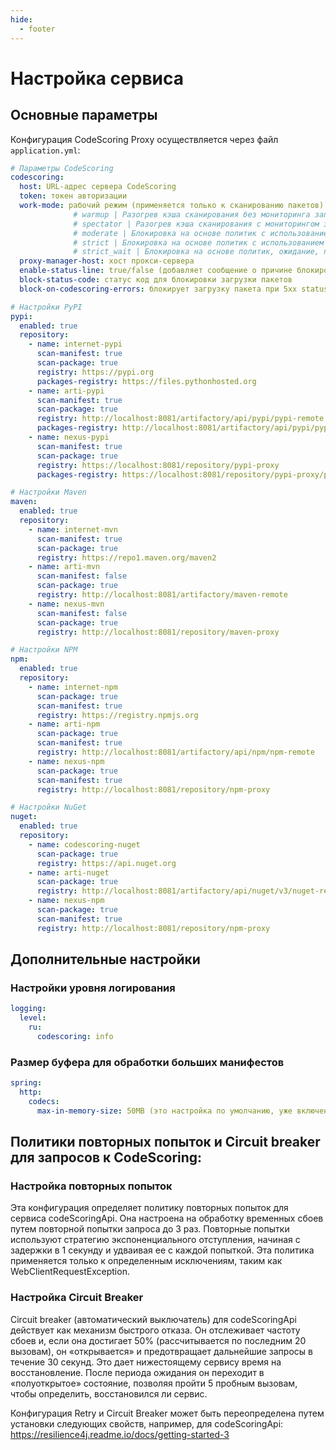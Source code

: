 ```yaml
---
hide:
  - footer
---
```


# Настройка сервиса

## Основные параметры

Конфигурация CodeScoring Proxy осуществляется через файл `application.yml`:

```yaml
# Параметры CodeScoring
codescoring:
  host: URL-адрес сервера CodeScoring
  token: токен авторизации
  work-mode: рабочий режим (применяется только к сканированию пакетов)
              # warmup | Разогрев кэша сканирования без мониторинга запросов, без блокировки
              # spectator | Разогрев кэша сканирования с мониторингом запросов, без блокировки
              # moderate | Блокировка на основе политик с использованием результатов кэша, загрузка непроверенных компонентов разрешена
              # strict | Блокировка на основе политик с использованием результатов кэша, загрузка непроверенных компонентов заблокирована
              # strict_wait | Блокировка на основе политик, ожидание, пока компонент не будет отсканирован
  proxy-manager-host: хост прокси-сервера
  enable-status-line: true/false (добавляет сообщение о причине блокировки в строку состояния)
  block-status-code: статус код для блокировки загрузки пакетов
  block-on-codescoring-errors: блокирует загрузку пакета при 5xx status, ошибках сканирования (scan_failed) или ошибки registry_not_configured

# Настройки PyPI
pypi:
  enabled: true
  repository:
    - name: internet-pypi
      scan-manifest: true
      scan-package: true
      registry: https://pypi.org
      packages-registry: https://files.pythonhosted.org
    - name: arti-pypi
      scan-manifest: true
      scan-package: true
      registry: http://localhost:8081/artifactory/api/pypi/pypi-remote
      packages-registry: http://localhost:8081/artifactory/api/pypi/pypi-remote/packages
    - name: nexus-pypi
      scan-manifest: true
      scan-package: true
      registry: https://localhost:8081/repository/pypi-proxy
      packages-registry: https://localhost:8081/repository/pypi-proxy/packages

# Настройки Maven
maven:
  enabled: true
  repository:
    - name: internet-mvn
      scan-manifest: true
      scan-package: true
      registry: https://repo1.maven.org/maven2
    - name: arti-mvn
      scan-manifest: false
      scan-package: true
      registry: http://localhost:8081/artifactory/maven-remote
    - name: nexus-mvn
      scan-manifest: false
      scan-package: true
      registry: http://localhost:8081/repository/maven-proxy

# Настройки NPM
npm:
  enabled: true
  repository:
    - name: internet-npm
      scan-package: true
      scan-manifest: true
      registry: https://registry.npmjs.org
    - name: arti-npm
      scan-package: true
      scan-manifest: true
      registry: http://localhost:8081/artifactory/api/npm/npm-remote
    - name: nexus-npm
      scan-package: true
      scan-manifest: true
      registry: http://localhost:8081/repository/npm-proxy

# Настройки NuGet
nuget:
  enabled: true
  repository:
    - name: codescoring-nuget
      scan-package: true
      registry: https://api.nuget.org
    - name: arti-nuget
      scan-package: true
      registry: http://localhost:8081/artifactory/api/nuget/v3/nuget-remote
    - name: nexus-npm
      scan-package: true
      scan-manifest: true
      registry: http://localhost:8081/repository/npm-proxy
```
## Дополнительные настройки

### Настройки уровня логирования
```yaml
logging:
  level:
    ru:
      codescoring: info
```

### Размер буфера для обработки больших манифестов

```yaml
spring:
  http:
    codecs:
      max-in-memory-size: 50MB (это настройка по умолчанию, уже включенная в приложение, увеличьте ее, если вы столкнулись с очень большими манифестами)
```
## Политики повторных попыток и Circuit breaker для запросов к CodeScoring:

### Настройка повторных попыток
Эта конфигурация определяет политику повторных попыток для сервиса codeScoringApi. Она настроена на обработку временных сбоев путем повторной попытки запроса до 3 раз. Повторные попытки используют стратегию экспоненциального отступления, начиная с задержки в 1 секунду и удваивая ее с каждой попыткой. Эта политика применяется только к определенным исключениям, таким как WebClientRequestException.

### Настройка Circuit Breaker
Circuit breaker (автоматический выключатель) для codeScoringApi действует как механизм быстрого отказа. Он отслеживает частоту сбоев и, если она достигает 50% (рассчитывается по последним 20 вызовам), он «открывается» и предотвращает дальнейшие запросы в течение 30 секунд. Это дает нижестоящему сервису время на восстановление. После периода ожидания он переходит в «полуоткрытое» состояние, позволяя пройти 5 пробным вызовам, чтобы определить, восстановился ли сервис.

Конфигурация Retry и Circuit Breaker может быть переопределена путем установки следующих свойств, например, для codeScoringApi: https://resilience4j.readme.io/docs/getting-started-3